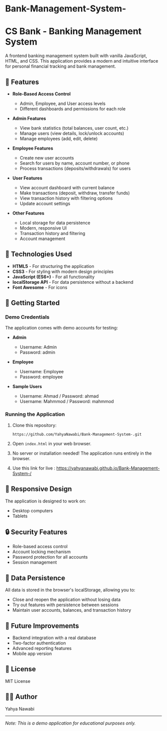 # Bank-Management-System-
# CS Bank - Banking Management System

A frontend banking management system built with vanilla JavaScript, HTML, and CSS. This application provides a modern and intuitive interface for personal financial tracking and bank management.

## 🌟 Features

- **Role-Based Access Control**
  - Admin, Employee, and User access levels
  - Different dashboards and permissions for each role

- **Admin Features**
  - View bank statistics (total balances, user count, etc.)
  - Manage users (view details, lock/unlock accounts)
  - Manage employees (add, edit, delete)

- **Employee Features**
  - Create new user accounts
  - Search for users by name, account number, or phone
  - Process transactions (deposits/withdrawals) for users

- **User Features**
  - View account dashboard with current balance
  - Make transactions (deposit, withdraw, transfer funds)
  - View transaction history with filtering options
  - Update account settings

- **Other Features**
  - Local storage for data persistence
  - Modern, responsive UI
  - Transaction history and filtering
  - Account management

## 🔧 Technologies Used

- **HTML5** - For structuring the application
- **CSS3** - For styling with modern design principles
- **JavaScript (ES6+)** - For all functionality
- **localStorage API** - For data persistence without a backend
- **Font Awesome** - For icons

## 🚀 Getting Started

### Demo Credentials

The application comes with demo accounts for testing:

- **Admin**
  - Username: Admin
  - Password: admin

- **Employee**
  - Username: Employee
  - Password: employee

- **Sample Users**
  - Username: Ahmad / Password: ahmad
  - Username: Mahmmod / Password: mahmmod

### Running the Application

1. Clone this repository:
   ```
   https://github.com/YahyaNawabi/Bank-Management-System-.git
   ```
2. Open `index.html` in your web browser.

3. No server or installation needed! The application runs entirely in the browser.

4. Use this link for live : https://yahyanawabi.github.io/Bank-Management-System-/

## 📱 Responsive Design

The application is designed to work on:
- Desktop computers
- Tablets

## 🔒 Security Features

- Role-based access control
- Account locking mechanism
- Password protection for all accounts
- Session management

## 💾 Data Persistence

All data is stored in the browser's localStorage, allowing you to:
- Close and reopen the application without losing data
- Try out features with persistence between sessions
- Maintain user accounts, balances, and transaction history

## 🧪 Future Improvements

- Backend integration with a real database
- Two-factor authentication
- Advanced reporting features
- Mobile app version

## 📝 License

MIT License

## 👨‍💻 Author

Yahya Nawabi

---

*Note: This is a demo application for educational purposes only.*
